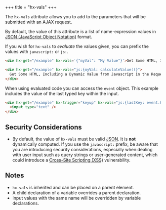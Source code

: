 +++
title = "hx-vals"
+++

The `hx-vals` attribute allows you to add to the parameters that will be submitted with an AJAX request.

By default, the value of this attribute is a list of name-expression values in
[JSON (JavaScript Object Notation)](https://www.json.org/json-en.html) format.

If you wish for `hx-vals` to _evaluate_ the values given, you can prefix the values with `javascript:` or `js:`.

```html
<div hx-get="/example" hx-vals='{"myVal": "My Value"}'>Get Some HTML, Including A Value in the Request</div>

<div hx-get="/example" hx-vals="js:{myVal: calculateValue()}">
  Get Some HTML, Including a Dynamic Value from Javascript in the Request
</div>
```

When using evaluated code you can access the `event` object. This example includes the value of the last typed key
within the input.

```html
<div hx-get="/example" hx-trigger="keyup" hx-vals="js:{lastKey: event.key}">
  <input type="text" />
</div>
```

## Security Considerations

- By default, the value of `hx-vals` must be valid [JSON](https://developer.mozilla.org/en-US/docs/Glossary/JSON). It is
  **not** dynamically computed. If you use the `javascript:` prefix, be aware that you are introducing security
  considerations, especially when dealing with user input such as query strings or user-generated content, which could
  introduce a [Cross-Site Scripting (XSS)](https://owasp.org/www-community/attacks/xss/) vulnerability.

## Notes

- `hx-vals` is inherited and can be placed on a parent element.
- A child declaration of a variable overrides a parent declaration.
- Input values with the same name will be overridden by variable declarations.
